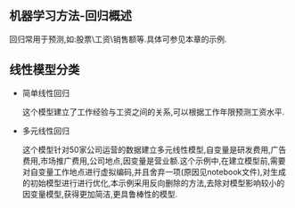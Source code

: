 ## 机器学习方法-回归概述

回归常用于预测,如:股票\工资\销售额等.具体可参见本章的示例.

## 线性模型分类

* 简单线性回归

  这个模型建立了工作经验与工资之间的关系,可以根据工作年限预测工资水平.

* 多元线性回归

  这个模型针对50家公司运营的数据建立多元线性模型,自变量是研发费用,广告费用,市场推广费用,公司地点,因变量是营业额.这个示例中,在建立模型前,需要对自变量工作地点进行虚拟编码,并且舍弃一项(原因见notebook文件),对生成的初始模型进行进行优化,本示例采用反向删除的方法,去除对模型影响较小的因变量模型,获得更加简洁,更具鲁棒性的模型.

